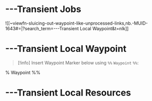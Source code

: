 
# ---Transient Jobs

![[~viewfn-sluicing-out-waypoint-like-unprocessed-links,nb.-MUID-1643#=|?search_term=---Transient Local Waypoint&t=nlk]]

# ---Transient Local Waypoint

> [!info] Insert Waypoint Marker below using `%%` `Waypoint` `%%`: 

% Waypoint %%

# ---Transient Local Resources



